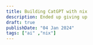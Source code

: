 ```yaml
---
title: Building CatGPT with nix
description: Ended up giving up
draft: true
publishDate: "04 Jan 2024"
tags: ["ai" ,"nix"]
---
```

